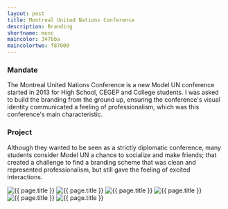 ```yaml
---
layout: post
title: Montreal United Nations Conference
description: Branding
shortname: munc
maincolor: 347bba
maincolortwo: f87000
---
```


### Mandate
The Montreal United Nations Conference is a new Model UN conference started in 2013 for High School, CEGEP and College students. I was asked to build the branding from the ground up, ensuring the conference's visual identity communicated a feeling of professionalism, which was this conference's main characteristic.  

### Project
Although they wanted to be seen as a strictly diplomatic conference, many students consider Model UN a chance to socialize and make friends; that created a challenge to find a branding scheme that was clean and represented professionalism, but still gave the feeling of excited interactions.


<div>
	<img src="/assets/projects/{{ page.shortname }}/{{ page.shortname }}_0.png" alt="{{ page.title }}">
	<img src="/assets/projects/{{ page.shortname }}/{{ page.shortname }}_1.jpg" alt="{{ page.title }}">
	<img src="/assets/projects/{{ page.shortname }}/{{ page.shortname }}_2.jpg" alt="{{ page.title }}">
	<img src="/assets/projects/{{ page.shortname }}/{{ page.shortname }}_3.jpg" alt="{{ page.title }}">
	<img src="/assets/projects/{{ page.shortname }}/{{ page.shortname }}_4.jpg" alt="{{ page.title }}">
	<img src="/assets/projects/{{ page.shortname }}/{{ page.shortname }}_5.jpg" alt="{{ page.title }}">
</div>